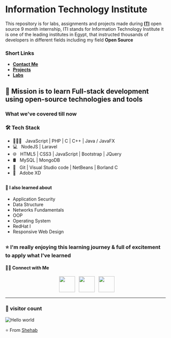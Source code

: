 # <h1>Information Technology Institute</h1>
This repository is  for labs, assignments and projects made during <a href="https://www.iti.gov.eg/iti/home"><b>ITI</b></a> open source 9 month internship,
ITI stands for Information Technology Institute it is one of the leading institutes in Egypt, that instructed thousands of developers in different fields including my field <b>Open Source</b><br>
<h3>Short Links</h3>
<ul>
 <li><a href="https://github.com/Shehab8K/ITIOS#contact"><b>Contact Me</b></a></li>
 <li><a href="https://github.com/Shehab8K/ITIOS/tree/main/projects"><b>Projects</b></a></li>
 <li><a href="https://github.com/Shehab8K/ITIOS/tree/main/labs"><b>Labs</b></a></li>
</ul>

##  <h2>🎯 Mission is to learn Full-stack development using open-source technologies and tools</h2>

 <h3>What we've covered till now</h3>
 <h3>🛠 Tech Stack</h3>

- 👨🏻‍💻 &nbsp; JavaScript | PHP | C | C++ | Java / JavaFX  
- 💻 &nbsp; NodeJS | Laravel 
- 🌐 &nbsp; HTML5 | CSS3 | JavaScript | Bootstrap | JQuery
- 🛢 &nbsp; MySQL | MongoDB 
- 🔧 &nbsp; Git | Visual Studio code | NetBeans | Borland C 
- 🎨 &nbsp; Adobe XD

## <h4>📖 I also learned about</h4>
- Application Security
- Data Structure
- Networks Fundamentals
- OOP
- Operating System
- RedHat I
- Responsive Web Design

## <h3>⭐ I'm really enjoying this learning journey & full of excitement to apply what I've learned</h3>

<h4 id="contact"> 🤝🏻 Connect with Me </h4>

<p align="center">
&nbsp; <a href="https://www.facebook.com/Shehab.AbdelGawwad" target="_blank" rel="noopener noreferrer"><img src="https://img.icons8.com/plasticine/100/null/facebook-new.png" width="50" /></a>  
&nbsp; <a href="https://www.linkedin.com/in/shehabhossam/" target="_blank" rel="noopener noreferrer"><img src="https://img.icons8.com/plasticine/100/000000/linkedin.png" width="50" /></a>
&nbsp; <a href="mailto:shehab.haz@gmail.com" target="_blank" rel="noopener noreferrer"><img src="https://img.icons8.com/plasticine/100/000000/gmail.png"  width="50" /></a>
</p>

<hr/>

### 👀 visitor count

<img src="https://profile-counter.glitch.me/Shehab8K/count.svg" alt="Hello world" />

⭐️ From [Shehab](https://github.com/Shehab8K)
